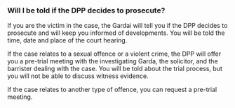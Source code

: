 ###  Will I be told if the DPP decides to prosecute?

If you are the victim in the case, the Gardai will tell you if the DPP decides
to prosecute and will keep you informed of developments. You will be told the
time, date and place of the court hearing.

If the case relates to a sexual offence or a violent crime, the DPP will offer
you a pre-trial meeting with the investigating Garda, the solicitor, and the
barrister dealing with the case. You will be told about the trial process, but
you will not be able to discuss witness evidence.

If the case relates to another type of offence, you can request a pre-trial
meeting.
